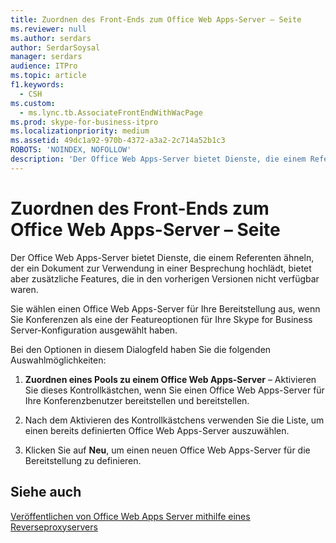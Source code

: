 ```yaml
---
title: Zuordnen des Front-Ends zum Office Web Apps-Server – Seite
ms.reviewer: null
ms.author: serdars
author: SerdarSoysal
manager: serdars
audience: ITPro
ms.topic: article
f1.keywords:
  - CSH
ms.custom:
  - ms.lync.tb.AssociateFrontEndWithWacPage
ms.prod: skype-for-business-itpro
ms.localizationpriority: medium
ms.assetid: 49dc1a92-970b-4372-a3a2-2c714a52b1c3
ROBOTS: 'NOINDEX, NOFOLLOW'
description: 'Der Office Web Apps-Server bietet Dienste, die einem Referenten ähneln, der ein Dokument zur Verwendung in einer Besprechung hochlädt, bietet aber zusätzliche Features, die in den vorherigen Versionen nicht verfügbar waren.'
---
```


# <a name="associate-front-end-with-office-web-apps-server-page"></a>Zuordnen des Front-Ends zum Office Web Apps-Server – Seite

Der Office Web Apps-Server bietet Dienste, die einem Referenten ähneln, der ein Dokument zur Verwendung in einer Besprechung hochlädt, bietet aber zusätzliche Features, die in den vorherigen Versionen nicht verfügbar waren.

Sie wählen einen Office Web Apps-Server für Ihre Bereitstellung aus, wenn Sie Konferenzen als eine der Featureoptionen für Ihre Skype for Business Server-Konfiguration ausgewählt haben.

Bei den Optionen in diesem Dialogfeld haben Sie die folgenden Auswahlmöglichkeiten:

1. **Zuordnen eines Pools zu einem Office Web Apps-Server** – Aktivieren Sie dieses Kontrollkästchen, wenn Sie einen Office Web Apps-Server für Ihre Konferenzbenutzer bereitstellen und bereitstellen.

2. Nach dem Aktivieren des Kontrollkästchens verwenden Sie die Liste, um einen bereits definierten Office Web Apps-Server auszuwählen.

3. Klicken Sie auf **Neu**, um einen neuen Office Web Apps-Server für die Bereitstellung zu definieren.

## <a name="see-also"></a>Siehe auch

[Veröffentlichen von Office Web Apps Server mithilfe eines Reverseproxyservers](/previous-versions/office/lync-server-2013/lync-server-2013-publishing-office-web-apps-server-using-a-reverse-proxy-server)